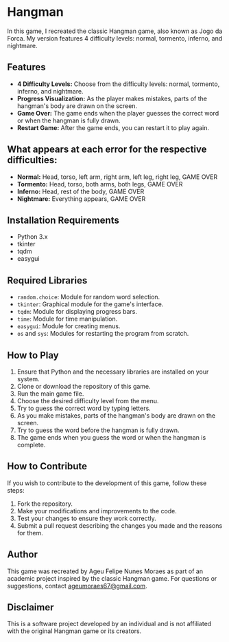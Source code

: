 # Hangman

In this game, I recreated the classic Hangman game, also known as Jogo da Forca. My version features 4 difficulty levels: normal, tormento, inferno, and nightmare.

## Features

- **4 Difficulty Levels:** Choose from the difficulty levels: normal, tormento, inferno, and nightmare.
- **Progress Visualization:** As the player makes mistakes, parts of the hangman's body are drawn on the screen.
- **Game Over:** The game ends when the player guesses the correct word or when the hangman is fully drawn.
- **Restart Game:** After the game ends, you can restart it to play again.

## What appears at each error for the respective difficulties:

- **Normal:** Head, torso, left arm, right arm, left leg, right leg, GAME OVER
- **Tormento:** Head, torso, both arms, both legs, GAME OVER
- **Inferno:** Head, rest of the body, GAME OVER
- **Nightmare:** Everything appears, GAME OVER

## Installation Requirements

- Python 3.x
- tkinter
- tqdm
- easygui

## Required Libraries

- `random.choice`: Module for random word selection.
- `tkinter`: Graphical module for the game's interface.
- `tqdm`: Module for displaying progress bars.
- `time`: Module for time manipulation.
- `easygui`: Module for creating menus.
- `os` and `sys`: Modules for restarting the program from scratch.

## How to Play

1. Ensure that Python and the necessary libraries are installed on your system.
2. Clone or download the repository of this game.
3. Run the main game file.
4. Choose the desired difficulty level from the menu.
5. Try to guess the correct word by typing letters.
6. As you make mistakes, parts of the hangman's body are drawn on the screen.
7. Try to guess the word before the hangman is fully drawn.
8. The game ends when you guess the word or when the hangman is complete.

## How to Contribute

If you wish to contribute to the development of this game, follow these steps:

1. Fork the repository.
2. Make your modifications and improvements to the code.
3. Test your changes to ensure they work correctly.
4. Submit a pull request describing the changes you made and the reasons for them.

## Author

This game was recreated by Ageu Felipe Nunes Moraes as part of an academic project inspired by the classic Hangman game. For questions or suggestions, contact [ageumoraes67@gmail.com](mailto:ageumoraes67@gmail.com).

## Disclaimer

This is a software project developed by an individual and is not affiliated with the original Hangman game or its creators.
